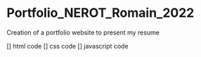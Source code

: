 # Portfolio_NEROT_Romain_2022
 Creation of a portfolio website to present my resume

[] html code
[] css code
[] javascript code